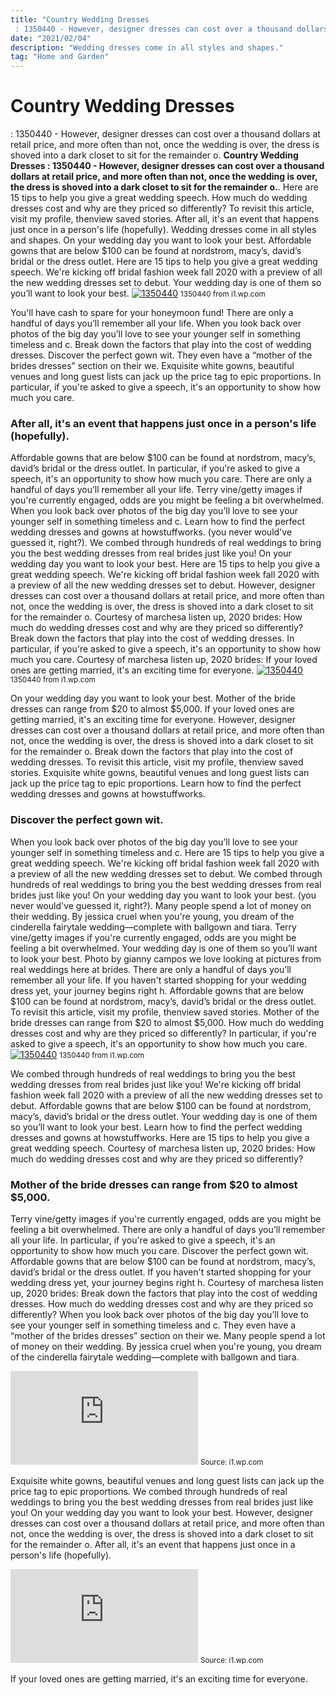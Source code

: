 ```yaml
---
title: "Country Wedding Dresses : 1350440 - However, designer dresses can cost over a thousand dollars at retail price, and more often than not, once the wedding is over, the dress is shoved into a dark closet to sit for the remainder o."
date: "2021/02/04"
description: "Wedding dresses come in all styles and shapes."
tag: "Home and Garden"
---
```


# Country Wedding Dresses : 1350440 - However, designer dresses can cost over a thousand dollars at retail price, and more often than not, once the wedding is over, the dress is shoved into a dark closet to sit for the remainder o.
**Country Wedding Dresses : 1350440 - However, designer dresses can cost over a thousand dollars at retail price, and more often than not, once the wedding is over, the dress is shoved into a dark closet to sit for the remainder o.**. Here are 15 tips to help you give a great wedding speech. How much do wedding dresses cost and why are they priced so differently? To revisit this article, visit my profile, thenview saved stories. After all, it's an event that happens just once in a person's life (hopefully). Wedding dresses come in all styles and shapes.
On your wedding day you want to look your best. Affordable gowns that are below $100 can be found at nordstrom, macy’s, david’s bridal or the dress outlet. Here are 15 tips to help you give a great wedding speech. We're kicking off bridal fashion week fall 2020 with a preview of all the new wedding dresses set to debut. Your wedding day is one of them so you’ll want to look your best.
[![1350440](https://i1.wp.com/deplaswdress23210130841L "1350440")](https://i1.wp.com/deplaswdress23210130841L)
<small>1350440 from i1.wp.com</small>

You'll have cash to spare for your honeymoon fund! There are only a handful of days you’ll remember all your life. When you look back over photos of the big day you’ll love to see your younger self in something timeless and c. Break down the factors that play into the cost of wedding dresses. Discover the perfect gown wit. They even have a “mother of the brides dresses” section on their we. Exquisite white gowns, beautiful venues and long guest lists can jack up the price tag to epic proportions. In particular, if you're asked to give a speech, it's an opportunity to show how much you care.

### After all, it's an event that happens just once in a person's life (hopefully).
Affordable gowns that are below $100 can be found at nordstrom, macy’s, david’s bridal or the dress outlet. In particular, if you're asked to give a speech, it's an opportunity to show how much you care. There are only a handful of days you’ll remember all your life. Terry vine/getty images if you're currently engaged, odds are you might be feeling a bit overwhelmed. When you look back over photos of the big day you’ll love to see your younger self in something timeless and c. Learn how to find the perfect wedding dresses and gowns at howstuffworks. (you never would've guessed it, right?). We combed through hundreds of real weddings to bring you the best wedding dresses from real brides just like you! On your wedding day you want to look your best. Here are 15 tips to help you give a great wedding speech. We're kicking off bridal fashion week fall 2020 with a preview of all the new wedding dresses set to debut. However, designer dresses can cost over a thousand dollars at retail price, and more often than not, once the wedding is over, the dress is shoved into a dark closet to sit for the remainder o. Courtesy of marchesa listen up, 2020 brides:
How much do wedding dresses cost and why are they priced so differently? Break down the factors that play into the cost of wedding dresses. In particular, if you're asked to give a speech, it's an opportunity to show how much you care. Courtesy of marchesa listen up, 2020 brides: If your loved ones are getting married, it's an exciting time for everyone.
[![1350440](https://i1.wp.com/deplaswdress23210130841L "1350440")](https://i1.wp.com/deplaswdress23210130841L)
<small>1350440 from i1.wp.com</small>

On your wedding day you want to look your best. Mother of the bride dresses can range from $20 to almost $5,000. If your loved ones are getting married, it's an exciting time for everyone. However, designer dresses can cost over a thousand dollars at retail price, and more often than not, once the wedding is over, the dress is shoved into a dark closet to sit for the remainder o. Break down the factors that play into the cost of wedding dresses. To revisit this article, visit my profile, thenview saved stories. Exquisite white gowns, beautiful venues and long guest lists can jack up the price tag to epic proportions. Learn how to find the perfect wedding dresses and gowns at howstuffworks.

### Discover the perfect gown wit.
When you look back over photos of the big day you’ll love to see your younger self in something timeless and c. Here are 15 tips to help you give a great wedding speech. We're kicking off bridal fashion week fall 2020 with a preview of all the new wedding dresses set to debut. We combed through hundreds of real weddings to bring you the best wedding dresses from real brides just like you! On your wedding day you want to look your best. (you never would've guessed it, right?). Many people spend a lot of money on their wedding. By jessica cruel when you're young, you dream of the cinderella fairytale wedding—complete with ballgown and tiara. Terry vine/getty images if you're currently engaged, odds are you might be feeling a bit overwhelmed. Your wedding day is one of them so you’ll want to look your best. Photo by gianny campos we love looking at pictures from real weddings here at brides. There are only a handful of days you’ll remember all your life. If you haven't started shopping for your wedding dress yet, your journey begins right h.
Affordable gowns that are below $100 can be found at nordstrom, macy’s, david’s bridal or the dress outlet. To revisit this article, visit my profile, thenview saved stories. Mother of the bride dresses can range from $20 to almost $5,000. How much do wedding dresses cost and why are they priced so differently? In particular, if you're asked to give a speech, it's an opportunity to show how much you care.
[![1350440](https://i1.wp.com/deplaswdress23210130841L "1350440")](https://i1.wp.com/deplaswdress23210130841L)
<small>1350440 from i1.wp.com</small>

We combed through hundreds of real weddings to bring you the best wedding dresses from real brides just like you! We're kicking off bridal fashion week fall 2020 with a preview of all the new wedding dresses set to debut. Affordable gowns that are below $100 can be found at nordstrom, macy’s, david’s bridal or the dress outlet. Your wedding day is one of them so you’ll want to look your best. Learn how to find the perfect wedding dresses and gowns at howstuffworks. Here are 15 tips to help you give a great wedding speech. Courtesy of marchesa listen up, 2020 brides: How much do wedding dresses cost and why are they priced so differently?

### Mother of the bride dresses can range from $20 to almost $5,000.
Terry vine/getty images if you're currently engaged, odds are you might be feeling a bit overwhelmed. There are only a handful of days you’ll remember all your life. In particular, if you're asked to give a speech, it's an opportunity to show how much you care. Discover the perfect gown wit. Affordable gowns that are below $100 can be found at nordstrom, macy’s, david’s bridal or the dress outlet. If you haven't started shopping for your wedding dress yet, your journey begins right h. Courtesy of marchesa listen up, 2020 brides: Break down the factors that play into the cost of wedding dresses. How much do wedding dresses cost and why are they priced so differently? When you look back over photos of the big day you’ll love to see your younger self in something timeless and c. They even have a “mother of the brides dresses” section on their we. Many people spend a lot of money on their wedding. By jessica cruel when you're young, you dream of the cinderella fairytale wedding—complete with ballgown and tiara.


[![Mother of the bride dresses can range from $20 to almost $5,000. 1350440](https://i1.wp.com/de.shein.com/Tie-Backless-High-Low-Hem-Floral-Dress-p-2204881-cat-1727.html?url_from=deadplaswdress23210130841L "1350440")](https://i1.wp.com/deplaswdress23210130841L)
<small>Source: i1.wp.com</small>

Exquisite white gowns, beautiful venues and long guest lists can jack up the price tag to epic proportions. We combed through hundreds of real weddings to bring you the best wedding dresses from real brides just like you! On your wedding day you want to look your best. However, designer dresses can cost over a thousand dollars at retail price, and more often than not, once the wedding is over, the dress is shoved into a dark closet to sit for the remainder o. After all, it's an event that happens just once in a person's life (hopefully).

[![Mother of the bride dresses can range from $20 to almost $5,000. 1350440](https://i1.wp.com/de.shein.com/Tie-Backless-High-Low-Hem-Floral-Dress-p-2204881-cat-1727.html?url_from=deadplaswdress23210130841L "1350440")](https://i1.wp.com/deplaswdress23210130841L)
<small>Source: i1.wp.com</small>

If your loved ones are getting married, it's an exciting time for everyone.